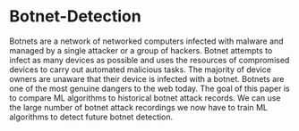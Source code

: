 # Botnet-Detection
Botnets are a network of networked computers infected with malware and managed by a single attacker or a group of hackers. Botnet attempts to infect as many devices as possible and uses the resources of compromised devices to carry out automated malicious tasks. The majority of device owners are unaware that their device is infected with a botnet. Botnets are one of the most genuine dangers to the web today. The goal of this paper is to compare ML algorithms to historical botnet attack records. We can use the large number of botnet attack recordings we now have to train ML algorithms to detect future botnet detection.
